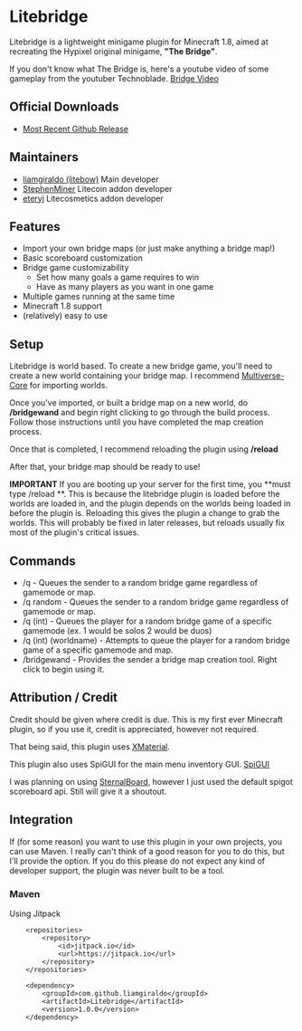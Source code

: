 # Litebridge

Litebridge is a lightweight minigame plugin for Minecraft 1.8, aimed at recreating the Hypixel original minigame, **"The Bridge"**.

If you don't know what The Bridge is, here's a youtube video of some gameplay from the youtuber Technoblade. [Bridge Video](https://www.youtube.com/watch?v=RNi0gLnfUC8)

## Official Downloads

 - [Most Recent Github Release](https://github.com/liamgiraldo/Litebridge/releases/tag/untagged-4d57b82669770067e664)

## Maintainers

 - [liamgiraldo (litebow)](https://github.com/liamgiraldo) Main developer
 - [StephenMiner](https://github.com/StephenMiner) Litecoin addon developer
 - [eteryi](https://github.com/eteryi) Litecosmetics addon developer

## Features

 - Import your own bridge maps (or just make anything a bridge map!)
 - Basic scoreboard customization
 - Bridge game customizability
	 - Set how many goals a game requires to win
	 - Have as many players as you want in one game
 - Multiple games running at the same time
 - Minecraft 1.8 support
 - (relatively) easy to use


## Setup

Litebridge is world based. To create a new bridge game, you'll need to create a new world containing your bridge map. I recommend [Multiverse-Core](https://github.com/Multiverse/Multiverse-Core) for importing worlds.

Once you've imported, or built a bridge map on a new world, do **/bridgewand** and begin right clicking to go through the build process. Follow those instructions until you have completed the map creation process.

Once that is completed, I recommend reloading the plugin using **/reload**

After that, your bridge map should be ready to use!

**IMPORTANT**
If you are booting up your server for the first time, you **must type /reload **. This is because the litebridge plugin is loaded before the worlds are loaded in, and the plugin depends on the worlds being loaded in before the plugin is. Reloading this gives the plugin a change to grab the worlds. This will probably be fixed in later releases, but reloads usually fix most of the plugin's critical issues.

## Commands

 - /q - Queues the sender to a random bridge game regardless of gamemode or map.
 - /q random - Queues the sender to a random bridge game regardless of gamemode or map.
 - /q (int) - Queues the player for a random bridge game of a specific gamemode (ex. 1 would be solos 2 would be duos)
 - /q (int) (worldname) - Attempts to queue the player for a random bridge game of a specific gamemode and map.
 - /bridgewand - Provides the sender a bridge map creation tool. Right click to begin using it.

## Attribution / Credit

Credit should be given where credit is due. This is my first ever Minecraft plugin, so if you use it, credit is appreciated, however not required.

That being said, this plugin uses [XMaterial](https://www.spigotmc.org/threads/xseries-xmaterial-xparticle-xsound-xpotion-titles-actionbar-etc.378136/).

This plugin also uses SpiGUI for the main menu inventory GUI. [SpiGUI](https://github.com/SamJakob/SpiGUI)

I was planning on using [SternalBoard](https://www.spigotmc.org/resources/sternalboard-simple-animated-scoreboard.89245/), however I just used the default spigot scoreboard api. Still will give it a shoutout.

## Integration
If (for some reason) you want to use this plugin in your own projects, you can use Maven. I really can't think of a good reason for you to do this, but I'll provide the option. If you do this please do not expect any kind of developer support, the plugin was never built to be a tool.
### Maven

Using Jitpack

```
	<repositories>
		<repository>
		    <id>jitpack.io</id>
		    <url>https://jitpack.io</url>
		</repository>
	</repositories>
```
```
	<dependency>
	    <groupId>com.github.liamgiraldo</groupId>
	    <artifactId>Litebridge</artifactId>
	    <version>1.0.0</version>
	</dependency>
```

